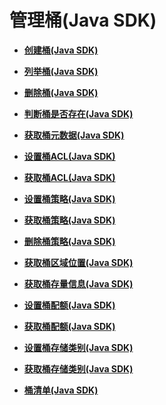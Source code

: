 # 管理桶\(Java SDK\)<a name="obs_21_0400"></a>

-   **[创建桶\(Java SDK\)](创建桶(Java-SDK).md)**  

-   **[列举桶\(Java SDK\)](列举桶(Java-SDK).md)**  

-   **[删除桶\(Java SDK\)](删除桶(Java-SDK).md)**  

-   **[判断桶是否存在\(Java SDK\)](判断桶是否存在(Java-SDK).md)**  

-   **[获取桶元数据\(Java SDK\)](获取桶元数据(Java-SDK).md)**  

-   **[设置桶ACL\(Java SDK\)](设置桶ACL(Java-SDK).md)**  

-   **[获取桶ACL\(Java SDK\)](获取桶ACL(Java-SDK).md)**  

-   **[设置桶策略\(Java SDK\)](设置桶策略(Java-SDK).md)**  

-   **[获取桶策略\(Java SDK\)](获取桶策略(Java-SDK).md)**  

-   **[删除桶策略\(Java SDK\)](删除桶策略(Java-SDK).md)**  

-   **[获取桶区域位置\(Java SDK\)](获取桶区域位置(Java-SDK).md)**  

-   **[获取桶存量信息\(Java SDK\)](获取桶存量信息(Java-SDK).md)**  

-   **[设置桶配额\(Java SDK\)](设置桶配额(Java-SDK).md)**  

-   **[获取桶配额\(Java SDK\)](获取桶配额(Java-SDK).md)**  

-   **[设置桶存储类别\(Java SDK\)](设置桶存储类别(Java-SDK).md)**  

-   **[获取桶存储类别\(Java SDK\)](获取桶存储类别(Java-SDK).md)**  

-   **[桶清单\(Java SDK\)](桶清单(Java-SDK).md)**  

